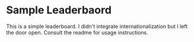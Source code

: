
# Sample Leaderbaord

This is a simple leaderboard. I didn't integrate internationalization but I left the door open.
Consult the readme for usage instructions.